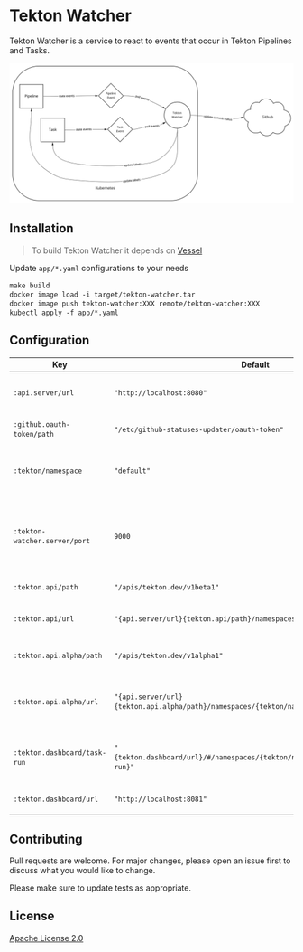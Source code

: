 # Tekton Watcher

Tekton Watcher is a service to react to events that occur in Tekton Pipelines and Tasks.

![Architectural diagram showing how the Kubernetes events are captured by Tekton Watcher and its relationship with GitHub](TektonWatcherDiagram.jpg)

## Installation

> To build Tekton Watcher it depends on [Vessel](https://github.com/nubank/vessel)

Update `app/*.yaml` configurations to your needs

```
make build
docker image load -i target/tekton-watcher.tar
docker image push tekton-watcher:XXX remote/tekton-watcher:XXX
kubectl apply -f app/*.yaml
```

## Configuration

| Key | Default | Description |
| - | - | - |
| `:api.server/url` | `"http://localhost:8080"` | The Kubernetes REST API endpoint |
| `:github.oauth-token/path` | `"/etc/github-statuses-updater/oauth-token"` | Path to GitHub OAuth Token |
| `:tekton/namespace` | `"default"` | Namespace where Tekton Pipelines are deployed |
| `:tekton-watcher.server/port` | `9000` | Port that Tekton Watcher expose heatlcheck in `/health/live` path |
| `:tekton.api/path` | `"/apis/tekton.dev/v1beta1"` | Tekton API version |
| `:tekton.api/url` | `"{api.server/url}{tekton.api/path}/namespaces/{tekton/namespace}"` | Kubectl proxy Tekton resources path |
| `:tekton.api.alpha/path` | `"/apis/tekton.dev/v1alpha1"` | Tekton API Alpha version |
| `:tekton.api.alpha/url` | `"{api.server/url}{tekton.api.alpha/path}/namespaces/{tekton/namespace}"` | Kubectl proxy Tekton alpha version resources path |
| `:tekton.dashboard/task-run` | `"{tekton.dashboard/url}/#/namespaces/{tekton/namespace}/taskruns/{task-run}"` | Kubectl proxy Tekton TaskRun resources path |
| `:tekton.dashboard/url` | `"http://localhost:8081"` | [Tekton Dashboard](https://github.com/tektoncd/dashboard) URL |

## Contributing

Pull requests are welcome. For major changes, please open an issue first to discuss what you would like to change.

Please make sure to update tests as appropriate.

## License
[Apache License 2.0](./LICENSE)
